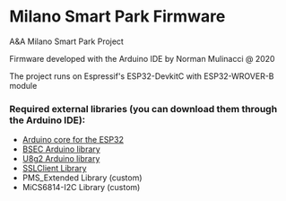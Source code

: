 # Milano Smart Park Firmware

A&A Milano Smart Park Project

Firmware developed with the Arduino IDE by Norman Mulinacci @ 2020

The project runs on Espressif's ESP32-DevkitC with ESP32-WROVER-B module

### Required external libraries (you can download them through the Arduino IDE):

- [Arduino core for the ESP32](https://github.com/espressif/arduino-esp32)
- [BSEC Arduino library](https://github.com/BoschSensortec/BSEC-Arduino-library)
- [U8g2 Arduino library](https://github.com/olikraus/U8g2_Arduino)
- [SSLClient Library](https://github.com/OPEnSLab-OSU/SSLClient)
- PMS_Extended Library (custom)
- MiCS6814-I2C Library (custom)
